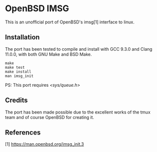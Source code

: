# OpenBSD IMSG

This is an unofficial port of OpenBSD's imsg[1] interface to linux.

## Installation

The port has been tested to compile and install with GCC 9.3.0 and
Clang 11.0.0, with both GNU Make and BSD Make.

```
make
make test
make install
man imsg_init
```

PS: This port requires *<sys/queue.h>*

## Credits

The port has been made possible due to the excellent works of the tmux
team and of course OpenBSD for creating it.

## References

[1] https://man.openbsd.org/imsg_init.3
